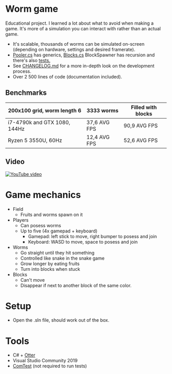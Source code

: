 # Worm game
Educational project. I learned a lot about what to avoid when making a game. It's more of a simulation you can interact with rather than an actual game.
- It's scalable, thousands of worms can be simulated on-screen (depending on hardware, settings and desired framerate).
- [Pooler.cs](WormGame/Pooling/Pooler.cs) has generics, [Blocks.cs](WormGame/Entities/Blocks.cs) BlockSpawner has recursion and there's also [tests.](WormGameTest/)
- See [CHANGELOG.md](CHANGELOG.md) for a more in-depth look on the development process.
- Over 2 500 lines of code (documentation included).
## Benchmarks
| 200x100 grid, worm length 6  | 3333 worms   | Filled with blocks |
|------------------------------|--------------|--------------------|
| i7-4790k and GTX 1080, 144Hz | 37,6 AVG FPS | 90,9 AVG FPS       |
| Ryzen 5 3550U, 60Hz          | 12,4 AVG FPS | 52,6 AVG FPS       |
## Video
[![YouTube video](https://img.youtube.com/vi/QqxTP1VZjGs/0.jpg)](https://www.youtube.com/watch?v=QqxTP1VZjGs "Worm Blocks v0.5")

# Game mechanics
- Field
    - Fruits and worms spawn on it
- Players
    - Can posess worms
    - Up to five (4x gamepad + keyboard)
        - Gamepad: left stick to move, right bumper to posess and join
        - Keyboard: WASD to move, space to posess and join
- Worms
    - Go straight until they hit something
    - Controlled like snake in the snake game
    - Grow longer by eating fruits
    - Turn into blocks when stuck
- Blocks
    - Can't move
    - Disappear if next to another block of the same color.
   
# Setup
- Open the .sln file, should work out of the box.

# Tools
- C# + [Otter](http://otter2d.com/)
- Visual Studio Community 2019
- [ComTest](https://trac.cc.jyu.fi/projects/comtest/wiki/ComTestInEnglish) (not required to run tests)
